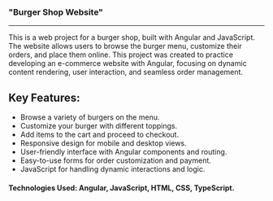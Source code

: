 ### "Burger Shop Website"

---

This is a web project for a burger shop, built with Angular and JavaScript. The website allows users to browse the burger menu, customize their orders, and place them online. This project was created to practice developing an e-commerce website with Angular, focusing on dynamic content rendering, user interaction, and seamless order management.

## Key Features:

- Browse a variety of burgers on the menu.
- Customize your burger with different toppings.
- Add items to the cart and proceed to checkout.
- Responsive design for mobile and desktop views.
- User-friendly interface with Angular components and routing.
- Easy-to-use forms for order customization and payment.
- JavaScript for handling dynamic interactions and logic.

#### Technologies Used: Angular, JavaScript, HTML, CSS, TypeScript.
